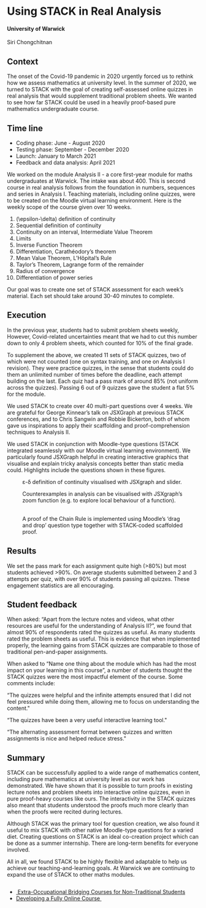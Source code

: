 # Using STACK in Real Analysis

#### University of Warwick

Siri Chongchitnan

Context
--------

The onset of the Covid-19 pandemic in 2020 urgently forced us to rethink how we assess mathematics at university level. In the summer of 2020, we turned to STACK with the goal of creating self-assessed online quizzes in real analysis that would supplement traditional problem sheets. We wanted to see how far STACK could be used in a heavily proof-based pure mathematics undergraduate course. 

Time line
---------

* Coding phase: June - August 2020
* Testing phase: September - December 2020
* Launch: January to March 2021
* Feedback and data analysis: April 2021 

We worked on the module Analysis II - a core first-year module for maths undergraduates at Warwick. The intake was about 400. This is second course in real analysis follows from the foundation in numbers, sequences and series in Analysis I. Teaching materials, including online quizzes, were to be created on the Moodle virtual learning environment. Here is the weekly scope of the course given over 10 weeks. 

1. \(\epsilon-\delta\) definition of continuity
2. Sequential definition of continuity
3. Continuity on an interval, Intermediate Value Theorem 
4. Limits
5. Inverse Function Theorem
6. Differentiation, Carathéodory’s theorem
7. Mean Value Theorem, L’Hôpital’s Rule
8. Taylor’s Theorem, Lagrange form of the remainder
9. Radius of convergence 
10. Differentiation of power series 

Our goal was to create one set of STACK assessment for each week’s material. Each set should take around 30-40 minutes to complete. 

Execution
---------

In the previous year, students had to submit problem sheets weekly, However, Covid-related uncertainties meant that we had to cut this number down to only 4 problem sheets, which counted for 10% of the final grade. 

To supplement the above, we created 11 sets of STACK quizzes, two of which were not counted (one on syntax training, and one on Analysis I revision). They were practice quizzes, in the sense that students could do them an unlimited number of times before the deadline, each attempt building on the last. Each quiz had a pass mark of around 85% (not uniform across the quizzes). Passing 6 out of 9 quizzes gave the student a flat 5% for the module. 

We used STACK to create over 40 multi-part questions over 4 weeks. We are grateful for George Kinnear’s talk on JSXGraph at previous STACK conferences, and to Chris Sangwin and Robbie Bickerton, both of whom gave us inspirations to apply their scaffolding and proof-comprehension techniques to Analysis II. 

We used STACK in conjunction with Moodle-type questions (STACK integrated seamlessly with our Moodle virtual learning environment). We particularly found JSXGraph helpful in creating interactive graphics that visualise and explain tricky analysis concepts better than static media could. Highlights include the questions shown in these figures.

<div class="float-none img-middle">
<figure class="figure">
<img class="figure-img img-fluid" src="../Images/War-Fig1.png" alt="">
  <figcaption class="figure-caption">
  ε-δ definition of continuity visualised with JSXgraph and slider.
  </figcaption>
</figure></div>

<div class="float-none img-middle">
<figure class="figure">
<img class="figure-img img-fluid" src="../Images/War-Fig2.png" alt="">
  <figcaption class="figure-caption">
  Counterexamples in analysis can be visualised with JSXgraph’s zoom function (e.g. to explore local behaviour of a function).
  </figcaption>
</figure></div>

<div class="float-none img-middle">
<figure class="figure">
<img class="figure-img img-fluid" src="../Images/War-Fig3a.png" alt="">
<img class="figure-img img-fluid" src="../Images/War-Fig3b.png" alt="">
  <figcaption class="figure-caption">
  A proof of the Chain Rule is implemented using Moodle’s ‘drag and drop’ question type together with STACK-coded scaffolded proof.
  </figcaption>
</figure></div>


Results
-------

We set the pass mark for each assignment quite high (>80%) but most students achieved >90%. On average students submitted between 2 and 3 attempts per quiz, with over 90% of students passing all quizzes. These engagement statistics are all encouraging.


Student feedback
----------------

When asked: “Apart from the lecture notes and videos, what other resources are useful for the understanding of Analysis II?”, we found that almost 90% of respondents rated the quizzes as useful. As many students rated the problem sheets as useful. This is evidence that when implemented properly, the learning gains from STACK quizzes are comparable to those of traditional pen-and-paper assignments. 

When asked to “Name one thing about the module which has had the most impact on your learning in this course”, a number of students thought the STACK quizzes were the most impactful element of the course. Some comments include: 

“The quizzes were helpful and the infinite attempts ensured that I did not feel pressured while doing them, allowing me to focus on understanding the content." 

“The quizzes have been a very useful interactive learning tool." 

“The alternating assessment format between quizzes and written assignments is nice and helped reduce stress." 

Summary
-------

STACK can be successfully applied to a wide range of mathematics content, including pure mathematics at university level as our work has demonstrated. We have shown that it is possible to turn proofs in existing lecture notes and problem sheets into interactive online quizzes, even in pure proof-heavy courses like ours. The interactivity in the STACK quizzes also meant that students understood the proofs much more clearly than when the proofs were recited during lectures.

Although STACK was the primary tool for question creation, we also found it useful to mix STACK with other native Moodle-type questions for a varied diet. Creating questions on STACK is an ideal co-creation project which can be done as a summer internship. There are long-term benefits for everyone involved.

All in all, we found STACK to be highly flexible and adaptable to help us achieve our teaching-and-learning goals. At Warwick we are continuing to expand the use of STACK to other maths modules. 

<nav aria-label="...">
  <ul class="pagination pagination-lg justify-content-center" style="margin-top:2em">
	<li class="page-item"><a href="../../2020/OTH" class="page-link"><i class="fa fa-arrow-left"></i>&nbsp;Extra-Occupational Bridging Courses for Non-Traditional Students</a></li>
    <li class="page-item"><a href="../../2019/FAC" class="page-link" >Developing a Fully Online Course&nbsp;<i class="fa fa-arrow-right"></i></a></li>
  </ul>
</nav>

